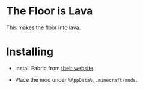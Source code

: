 # The Floor is Lava

This makes the floor into lava.

# Installing

- Install Fabric from [their website](http://fabricmc.net/).

- Place the mod under `%AppData%`, `.minecraft/mods`.